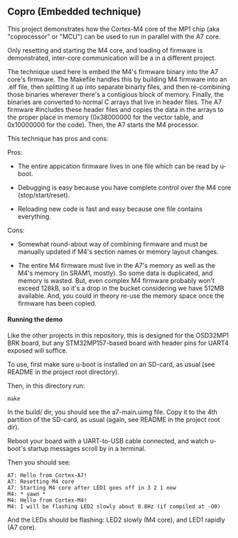 ## Copro (Embedded technique)

This project demonstrates how the Cortex-M4 core of the MP1 chip (aka "coprocessor" or "MCU") can be used to run in parallel with the A7 core.

Only resetting and starting the M4 core, and loading of firmware is demonstrated, inter-core communication will be a in a different project.

The technique used here is embed the M4's firmware binary into the A7 core's
firmware. The Makefile handles this by building M4 firmware into an .elf file,
then splitting it up into separate binarty files, and then re-combining those
binaries wherever there's a contigious block of memory. Finally, the binaries
are converted to normal C arrays that live in header files. The A7 firmware
\#includes these header files and copies the data in the arrays to the proper
place in memory (0x38000000 for the vector table, and 0x10000000 for the code).
Then, the A7 starts the M4 processor.  

This technique has pros and cons:

Pros:

  - The entire appication firmware lives in one file which can be read by u-boot.

  - Debugging is easy because you have complete control over the M4 core (stop/start/reset).

  - Reloading new code is fast and easy because one file contains everything.

Cons:

  - Somewhat round-about way of combining firmware and must be manually updated
	if M4's section names or memory layout changes.

  - The entire M4 firmware must live in the A7's memory as well as the M4's
	memory (in SRAM1, mostly). So some data is duplicated, and memory is
	wasted. But, even complex M4 firmware probably won't exceed 128kB, so it's
	a drop in the bucket considering we have 512MB available. And, you could in
	theory re-use the memory space once the firmware has been copied.


#### Running the demo

Like the other projects in this repository, this is designed for the OSD32MP1 BRK board, but any STM32MP157-based board with header pins for UART4 exposed will suffice.

To use, first make sure u-boot is installed on an SD-card, as usual (see README in the project root directory). 

Then, in this directory run:

```
make
```

In the build/ dir, you should see the a7-main.uimg file. Copy it to the 4th partition of the SD-card, as usual (again, see README in the project root dir).

Reboot your board with a UART-to-USB cable connected, and watch u-boot's startup messages scroll by in a terminal.

Then you should see:

```
A7: Hello from Cortex-A7!
A7: Resetting M4 core
A7: Starting M4 core after LED1 goes off in 3 2 1 now
M4: * yawn *
M4: Hello from Cortex-M4!
M4: I will be flashing LED2 slowly about 0.8Hz (if compiled at -O0)
```

And the LEDs should be flashing: LED2 slowly (M4 core), and LED1 rapidly (A7 core).

